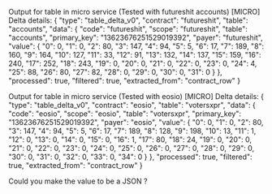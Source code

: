 Output for table in micro service (Tested with futureshit accounts)
[MICRO] Delta details: {
"type": "table_delta_v0",
"contract": "futureshit",
"table": "accounts",
"data": {
"code": "futureshit",
"scope": "futureshit",
"table": "accounts",
"primary_key": "13623676251529019392",
"payer": "futureshit",
"value": {
"0": 0,
"1": 0,
"2": 80,
"3": 147,
"4": 94,
"5": 5,
"6": 17,
"7": 189,
"8": 160,
"9": 164,
"10": 127,
"11": 33,
"12": 91,
"13": 132,
"14": 137,
"15": 159,
"16": 240,
"17": 252,
"18": 243,
"19": 0,
"20": 0,
"21": 0,
"22": 0,
"23": 0,
"24": 4,
"25": 88,
"26": 80,
"27": 82,
"28": 0,
"29": 0,
"30": 0,
"31": 0
}
},
"processed": true,
"filtered": true,
"extracted_from": "contract_row"
}

Output for table in micro service (Tested with eosio)
[MICRO] Delta details: {
"type": "table_delta_v0",
"contract": "eosio",
"table": "votersxpr",
"data": {
"code": "eosio",
"scope": "eosio",
"table": "votersxpr",
"primary_key": "13623676251529019392",
"payer": "eosio",
"value": {
"0": 0,
"1": 0,
"2": 80,
"3": 147,
"4": 94,
"5": 5,
"6": 17,
"7": 189,
"8": 128,
"9": 198,
"10": 13,
"11": 1,
"12": 0,
"13": 0,
"14": 0,
"15": 0,
"16": 1,
"17": 80,
"18": 24,
"19": 0,
"20": 0,
"21": 0,
"22": 0,
"23": 0,
"24": 0,
"25": 0,
"26": 0,
"27": 0,
"28": 0,
"29": 0,
"30": 0,
"31": 0,
"32": 0,
"33": 0,
"34": 0
}
},
"processed": true,
"filtered": true,
"extracted_from": "contract_row"
}

Could you make the value to be a JSON ?
